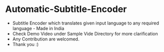 # Automatic-Subtitle-Encoder
- Subtitle Encoder which translates given input language to any required language - Made in India
- Check Demo Video under Sample Vide Directory for more clarification
- Any Contribution are welcomed.
- Thank you :)
